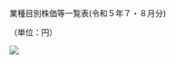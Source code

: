 業種目別株価等一覧表(令和５年７・８月分)

（単位：円）

![](https://www.nta.go.jp/tmp/a8bfcb13-04de-46b5-be33-ff8fb5f0a925/images/85da86fafc16faa39e5342c202722dd471ae2a7029a7f73810d0833666674216.jpg)